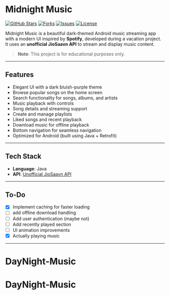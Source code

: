 # Midnight Music


[![GitHub Stars](https://img.shields.io/github/stars/Anonymous-Krypton/Midnight_Music?style=social)](https://github.com/Anonymous-Krypton/Midnight_Music/stargazers)
[![Forks](https://img.shields.io/github/forks/Anonymous-Krypton/Midnight_Music?style=social)](https://github.com/Anonymous-Krypton/Midnight_Music/network/members)
[![Issues](https://img.shields.io/github/issues/Anonymous-Krypton/Midnight_Music)](https://github.com/Anonymous-Krypton/Midnight_Music/issues)
[![License](https://img.shields.io/github/license/Anonymous-Krypton/Midnight_Music)](LICENSE)

Midnight Music is a beautiful dark-themed Android music streaming app with a modern UI inspired by **Spotify**, developed during a vacation project. It uses an **unofficial JioSaavn API** to stream and display music content.

> **Note**: This project is for educational purposes only.

---

## Features

- Elegant UI with a dark bluish-purple theme
- Browse popular songs on the home screen
- Search functionality for songs, albums, and artists
- Music playback with controls
- Song details and streaming support
- Create and manage playlists
- Liked songs and recent playback
- Download music for offline playback
- Bottom navigation for seamless navigation
- Optimized for Android (built using Java + Retrofit)

---



## Tech Stack

- **Language**: Java
- **API**: [Unofficial JioSaavn API]()

---

## To-Do

- [x] Implement caching for faster loading
- [ ] add offline download handling
- [ ] Add user authentication (maybe not)
- [ ] Add recently played section
- [ ] UI animation improvements
- [x] Actually playing music

---

# DayNight-Music
# DayNight-Music
